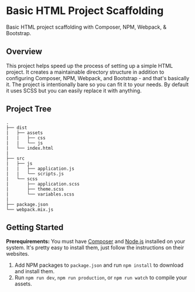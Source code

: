 # Basic HTML Project Scaffolding
Basic HTML project scaffolding with Composer, NPM, Webpack, &amp; Bootstrap.

## Overview
This project helps speed up the process of setting up a simple HTML project. It creates a maintainable directory structure in addition to configuring Composer, NPM, Webpack, and Bootstrap - and that's basically it. The project is intentionally bare so you can fit it to your needs. By default it uses SCSS but you can easily replace it with anything.

## Project Tree
```
.
├── dist
|   ├── assets
|   |   ├── css
|   |   └── js
|   └── index.html
|
├── src
|   ├── js
|   |   ├── application.js
|   |   └── scripts.js
|   └── scss
|       ├── application.scss
|       ├── theme.scss
|       └── variables.scss
|
├── package.json
└── webpack.mix.js

```

## Getting Started
**Prerequirements:** You must have [Composer](https://getcomposer.org/) and [Node.js](https://nodejs.org/) installed on your system. It's pretty easy to install them, just follow the instructions on their websites.

1. Add NPM packages to `package.json` and run `npm install` to download and install them.
2. Run `npm run dev`, `npm run production`, or `npm run watch` to compile your assets.